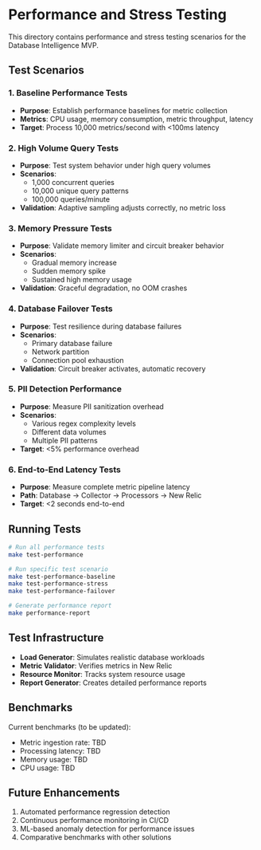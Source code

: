 # Performance and Stress Testing

This directory contains performance and stress testing scenarios for the Database Intelligence MVP.

## Test Scenarios

### 1. Baseline Performance Tests
- **Purpose**: Establish performance baselines for metric collection
- **Metrics**: CPU usage, memory consumption, metric throughput, latency
- **Target**: Process 10,000 metrics/second with <100ms latency

### 2. High Volume Query Tests  
- **Purpose**: Test system behavior under high query volumes
- **Scenarios**: 
  - 1,000 concurrent queries
  - 10,000 unique query patterns
  - 100,000 queries/minute
- **Validation**: Adaptive sampling adjusts correctly, no metric loss

### 3. Memory Pressure Tests
- **Purpose**: Validate memory limiter and circuit breaker behavior
- **Scenarios**:
  - Gradual memory increase
  - Sudden memory spike
  - Sustained high memory usage
- **Validation**: Graceful degradation, no OOM crashes

### 4. Database Failover Tests
- **Purpose**: Test resilience during database failures
- **Scenarios**:
  - Primary database failure
  - Network partition
  - Connection pool exhaustion
- **Validation**: Circuit breaker activates, automatic recovery

### 5. PII Detection Performance
- **Purpose**: Measure PII sanitization overhead
- **Scenarios**:
  - Various regex complexity levels
  - Different data volumes
  - Multiple PII patterns
- **Target**: <5% performance overhead

### 6. End-to-End Latency Tests
- **Purpose**: Measure complete metric pipeline latency
- **Path**: Database → Collector → Processors → New Relic
- **Target**: <2 seconds end-to-end

## Running Tests

```bash
# Run all performance tests
make test-performance

# Run specific test scenario
make test-performance-baseline
make test-performance-stress
make test-performance-failover

# Generate performance report
make performance-report
```

## Test Infrastructure

- **Load Generator**: Simulates realistic database workloads
- **Metric Validator**: Verifies metrics in New Relic
- **Resource Monitor**: Tracks system resource usage
- **Report Generator**: Creates detailed performance reports

## Benchmarks

Current benchmarks (to be updated):
- Metric ingestion rate: TBD
- Processing latency: TBD  
- Memory usage: TBD
- CPU usage: TBD

## Future Enhancements

1. Automated performance regression detection
2. Continuous performance monitoring in CI/CD
3. ML-based anomaly detection for performance issues
4. Comparative benchmarks with other solutions
